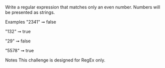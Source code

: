 Write a regular expression that matches only an even number. Numbers will be presented as strings.

Examples
"2341" ➞ false

"132" ➞ true

"29" ➞ false

"5578" ➞ true

Notes
This challenge is designed for RegEx only.